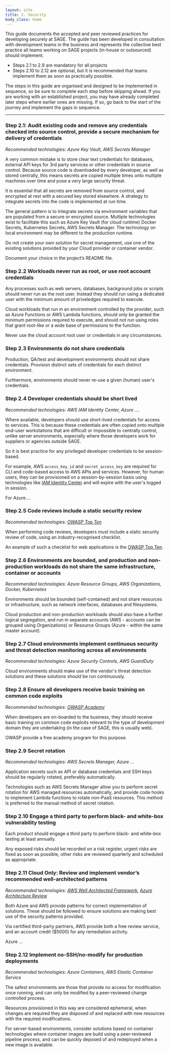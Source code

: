 ```yaml
---
layout: site
title: 2. Security
body_class: home
---
```



This guide documents the accepted and peer reviewed practices for developing securely at SAGE. The guide has been developed in consultation with development teams in the business and represents the collective best practice all teams working on SAGE projects (in-house or outsourced) should implement.  

* Steps 2.1 to 2.9 are mandatory for all projects  
* Steps 2.10 to 2.12 are optional, but it is recommended that teams implement them as soon as practically possible.  

The steps in this guide are organised and designed to be implemented in sequence, so be sure to complete each step before skipping ahead. If you are working with an established project, you may have already completed later steps where earlier ones are missing. If so, go back to the start of the journey and implement the gaps in sequence. 

<hr> 

### Step 2.1: Audit existing code and remove any credentials checked into source control, provide a secure mechanism for delivery of credentials 

*Recommended technologies: Azure Key Vault, AWS Secrets Manager*

A very common mistake is to store clear text credentials for databases, external API keys for 3rd party services or other credentials in source control. Because source code is downloaded by every developer, as well as stored centrally, this means secrets are copied multiple times onto multiple machines over time and pose a very large security threat. 

It is essential that all secrets are removed from source control, and encrypted at rest with a secured key stored elsewhere. A strategy to integrate secrets into the code is implemented at run time.  

The general pattern is to integrate secrets via environment variables that are populated from a secure or encrypted source. Multiple technologies exist to facilitate this such as Azure Key Vault (for cloud runtime) Docker Secrets, Kubernetes Secrets, AWS Secrets Manager. The technology on local environment may be different to the production runtime. 

Do not create your own solution for secret management, use one of the existing solutions provided by your Cloud provider or container vendor. 

Document your choice in the project’s README file. 

 
### Step 2.2 Workloads never run as root, or use root account credentials 

Any processes such as web servers, databases, background jobs or scripts should never run as the root user. Instead they should run using a dedicated user with the minimum amount of priveledges required to execute. 

Cloud workloads that run in an environment controlled by the provider, such as Azure Functions or AWS Lambda functions, should only be granted the minimum permissions required to execute, and should not run using roles that grant root-like or a wide base of permissions to the function.

Never use the cloud account root user or credentials in any circumstances.

 
### Step 2.3 Environments do not share credentials 

Production, QA/test and development environments should not share credentials. Provision distinct sets of credentials for each distinct environment.

Furthermore, environments should never re-use a given (human) user's credentials.


### Step 2.4 Developer credentials should be short lived 

*Recommended technologies: AWS IAM Identity Center, Azure ....*

Where available, developers should use short-lived credentials for access to services. This is because these credentials are often copied onto multiple end-user workstations that are difficult or impossible to centrally control, unlike server environments, especially where those developers work for suppliers or agencies outside SAGE. 

So it is best practice for any privileged developer credentials to be session-based.

For example, AWS `access_key_id` and `secret_access_key` are required for CLI and code-based access to AWS APIs and services. However, for human users, they can be provisioned on a session-by-session basis using technologies like [IAM Identity Center](https://aws.amazon.com/iam/identity-center/) and will expire with the user's logged in session. 

For Azure....
 

### Step 2.5 Code reviews include a static security review  

*Recommended technologies: [OWASP Top Ten](https://owasp.org/www-project-top-ten/)*

When performing code reviews, developers must include a static security review of code, using an industry-recognised checklist. 
 
An example of such a checklist for web applications is the [OWASP Top Ten](https://owasp.org/www-project-top-ten/).
 

### Step 2.6 Environments are bounded, and production and non-production workloads do not share the same infrastructure, container or accounts 

*Recommended technologies: Azure Resource Groups, AWS Organizations, Docker, Kubernetes* 

Environments should be bounded (self-contained) and not share resources or infrastructure, such as network interfaces, databases and filesystems. 

Cloud production and non-production workloads should also have a further logical segregation, and run in separate accounts (AWS - accounts can be grouped using Organizations) or Resource Groups (Azure - within the same master account).


### Step 2.7 Cloud environments implement continuous security and threat detection monitoring across all environments 

*Recommended technologies: Azure Security Controls, AWS GuardDuty*
 
Cloud environments should make use of the vendor's threat detection solutions and these solutions should be run continuously. 


### Step 2.8 Ensure all developers receive basic training on common code exploits 

*Recommended technologies: [OWASP Academy](https://owasp-academy.teachable.com/)*

When developers are on-boarded to the business, they should receive basic training on common code exploits relevant to the type of development domain they are undertaking (in the case of SAGE, this is usually web).

OWASP provide a free academy program for this purpose.
 

### Step 2.9 Secret rotation 

*Recommended technologies: AWS Secrets Manager, Azure ...*

Application secrets such as API or database credentials and SSH keys should be regularly rotated, preferably automatically.

Technologies such as AWS Secrets Manager allow you to perform secret rotation for AWS managed resources automatically, and provide code hooks to implement Lambda functions to rotate non-PaaS resources. This method is preferred to the manual method of secret rotation. 
 

### Step 2.10 Engage a third party to perform black- and white-box vulnerability testing 

Each product should engage a third party to perform black- and white-box testing at least annually.

Any exposed risks should be recorded on a risk register, urgent risks are fixed as soon as possible, other risks are reviewed quarterly and scheduled as appropriate.
 
  

### Step 2.11 Cloud Only: Review and implement vendor’s recommended well-architected patterns  

*Recommended technologies: [AWS Well Architected Framework](https://docs.aws.amazon.com/wellarchitected/latest/framework/welcome.html), [Azure Architecture Review](https://learn.microsoft.com/en-gb/assessments/azure-architecture-review/)*

Both Azure and AWS provide patterns for correct implementation of solutions. These should be followed to ensure solutions are making best use of the security patterns provided. 


Via certified third-party partners, AWS provide both a free review service, and an account credit ($5000) for any remediation activity.

Azure ...


### Step 2.12 Implement no-SSH/no-modify for production deployments 

*Recommended technologies: Azure Containers, AWS Elastic Container Service*

The safest environments are those that provide no access for modification once running, and can only be modified by a peer-reviewed change controlled process.

Resources provisioned in this way are considered ephemeral, when changes are required they are disposed of and replaced with new resources with the required modifications.

For server-based environments, consider solutions based on container technologies where container images are build using a peer-reviewed pipeline process, and can be quickly deposed of and redeployed when a new image is available.

